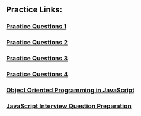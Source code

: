 ## Practice Links:

### [Practice Questions 1](https://github.com/bcherny/frontend-interview-questions)
### [Practice Questions 2](https://performancejs.com/post/hde6d32/The-Best-Frontend-JavaScript-Interview-Questions-(Written-by-a-Frontend-Engineer))
### [Practice Questions 3](https://github.com/khan4019/front-end-Interview-Questions)
### [Practice Questions 4](https://github.com/vvscode/js--interview-questions)
### [Object Oriented Programming in JavaScript](https://www.youtube.com/playlist?list=PL7pEw9n3GkoW0ceMeoycg9D00YjPAbtvt)
### [JavaScript Interview Question Preparation](https://www.youtube.com/playlist?list=PL7pEw9n3GkoWn5TcqAdmSzXcvC3d_tfAh)
